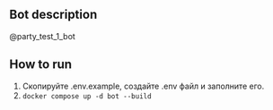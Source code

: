 ## Bot description
@party_test_1_bot

## How to run
1. Скопируйте .env.example, создайте .env файл и заполните его.
2.  `docker compose up -d bot --build`
